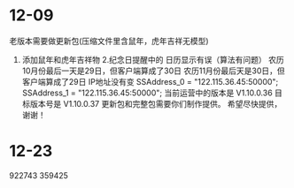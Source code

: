 # 12-09
老版本需要做更新包(压缩文件里含鼠年，虎年吉祥无模型)
1. 添加鼠年和虎年吉祥物
2.纪念日提醒中的 日历显示有误（算法有问题）
  农历10月份最后一天是29日，但客户端算成了30日
  农历11月份最后天是30日，但客户端算成了29日
IP地址没有变
  SSAddress_0 = "122.115.36.45:50000";
  SSAddress_1 = "122.115.36.45:50000";
当前运营中的版本是 V1.10.0.36
目标版本号是 V1.10.0.37
更新包和完整包需要你们制作提供。
希望尽快提供，谢谢！

# 12-23
922743
359425

